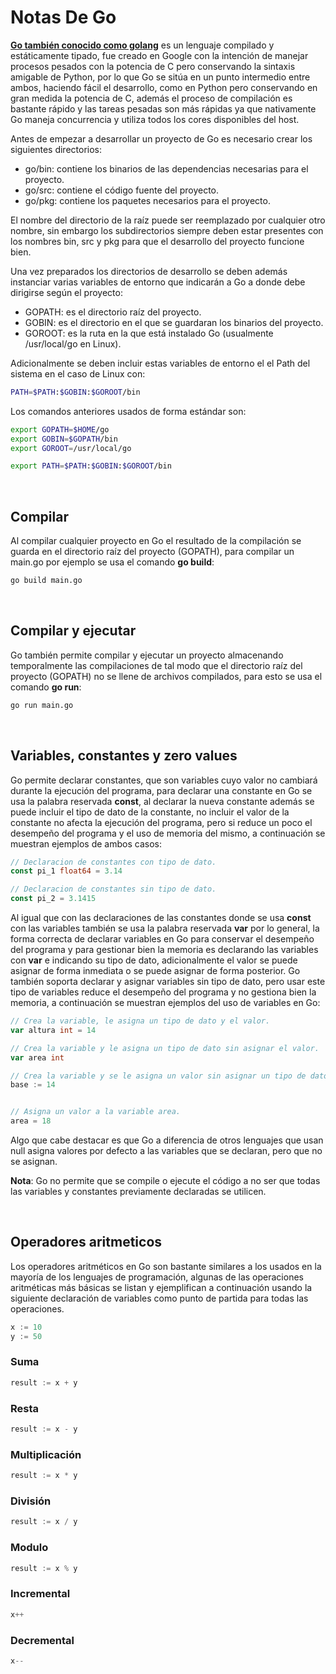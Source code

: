 # Notas De Go

[**Go también conocido como golang**](https://golang.org/) es un lenguaje compilado y estáticamente tipado, fue creado en Google con la intención de manejar procesos pesados con la potencia de C pero conservando la sintaxis amigable de Python, por lo que Go se sitúa en un punto intermedio entre ambos, haciendo fácil el desarrollo, como en Python pero conservando en gran medida la potencia de C, además el proceso de compilación es bastante rápido y las tareas pesadas son más rápidas ya que nativamente Go maneja concurrencia y utiliza todos los cores disponibles del host.

Antes de empezar a desarrollar un proyecto de Go es necesario crear los siguientes directorios:

- go/bin: contiene los binarios de las dependencias necesarias para el proyecto.
- go/src: contiene el código fuente del proyecto.
- go/pkg: contiene los paquetes necesarios para el proyecto.

El nombre del directorio de la raíz puede ser reemplazado por cualquier otro nombre, sin embargo los subdirectorios siempre deben estar presentes con los nombres bin, src y pkg para que el desarrollo del proyecto funcione bien.

Una vez preparados los directorios de desarrollo se deben además instanciar varias variables de entorno que indicarán a Go a donde debe dirigirse según el proyecto:

- GOPATH: es el directorio raíz del proyecto.
- GOBIN: es el directorio en el que se guardaran los binarios del proyecto.
- GOROOT: es la ruta en la que está instalado Go (usualmente /usr/local/go en Linux).

Adicionalmente se deben incluir estas variables de entorno el el Path del sistema en el caso de Linux con:

```bash
PATH=$PATH:$GOBIN:$GOROOT/bin
```

Los comandos anteriores usados de forma estándar son:

```bash
export GOPATH=$HOME/go
export GOBIN=$GOPATH/bin
export GOROOT=/usr/local/go

export PATH=$PATH:$GOBIN:$GOROOT/bin
```

<br>

## Compilar

Al compilar cualquier proyecto en Go el resultado de la compilación se guarda en el directorio raíz del proyecto (GOPATH), para compilar un main.go por ejemplo se usa el comando **go build**:

```bash
go build main.go
```

<br>

## Compilar y ejecutar

Go también permite compilar y ejecutar un proyecto almacenando temporalmente las compilaciones de tal modo que el directorio raíz del proyecto (GOPATH) no se llene de archivos compilados, para esto se usa el comando **go run**:

```bash
go run main.go
```

<br>

## Variables, constantes y zero values

Go permite declarar constantes, que son variables cuyo valor no cambiará durante la ejecución del programa, para declarar una constante en Go se usa la palabra reservada **const**, al declarar la nueva constante además se puede incluir el tipo de dato de la constante, no incluir el valor de la constante no afecta la ejecución del programa, pero si reduce un poco el desempeño del programa y el uso de memoria del mismo, a continuación se muestran ejemplos de ambos casos:

```go
// Declaracion de constantes con tipo de dato.
const pi_1 float64 = 3.14

// Declaracion de constantes sin tipo de dato.
const pi_2 = 3.1415
```

Al igual que con las declaraciones de las constantes donde se usa **const** con las variables también se usa la palabra reservada **var** por lo general, la forma correcta de declarar variables en Go para conservar el desempeño del programa y para gestionar bien la memoria es declarando las variables con **var** e indicando su tipo de dato, adicionalmente el valor se puede asignar de forma inmediata o se puede asignar de forma posterior. Go también soporta declarar y asignar variables sin tipo de dato, pero usar este tipo de variables reduce el desempeño del programa y no gestiona bien la memoria, a continuación se muestran ejemplos del uso de variables en Go:

```go
// Crea la variable, le asigna un tipo de dato y el valor.
var altura int = 14

// Crea la variable y le asigna un tipo de dato sin asignar el valor.
var area int

// Crea la variable y se le asigna un valor sin asignar un tipo de dato.
base := 14


// Asigna un valor a la variable area.
area = 18
```

Algo que cabe destacar es que Go a diferencia de otros lenguajes que usan null asigna valores por defecto a las variables que se declaran, pero que no se asignan.

**Nota**: Go no permite que se compile o ejecute el código a no ser que todas las variables y constantes previamente declaradas se utilicen.

<br>

## Operadores aritmeticos

Los operadores aritméticos en Go son bastante similares a los usados en la mayoría de los lenguajes de programación, algunas de las operaciones aritméticas más básicas se listan y ejemplifican a continuación usando la siguiente declaración de variables como punto de partida para todas las operaciones.

```go
x := 10
y := 50
```

### Suma

```go
result := x + y
```

### Resta

```go
result := x - y
```

### Multiplicación

```go
result := x * y
```

### División

```go
result := x / y
```

### Modulo

```go
result := x % y
```

### Incremental

```go
x++
```

### Decremental

```go
x--
```
